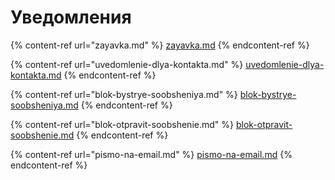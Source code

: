 # Уведомления

{% content-ref url="zayavka.md" %}
[zayavka.md](zayavka.md)
{% endcontent-ref %}

{% content-ref url="uvedomlenie-dlya-kontakta.md" %}
[uvedomlenie-dlya-kontakta.md](uvedomlenie-dlya-kontakta.md)
{% endcontent-ref %}

{% content-ref url="blok-bystrye-soobsheniya.md" %}
[blok-bystrye-soobsheniya.md](blok-bystrye-soobsheniya.md)
{% endcontent-ref %}

{% content-ref url="blok-otpravit-soobshenie.md" %}
[blok-otpravit-soobshenie.md](blok-otpravit-soobshenie.md)
{% endcontent-ref %}

{% content-ref url="pismo-na-email.md" %}
[pismo-na-email.md](pismo-na-email.md)
{% endcontent-ref %}
